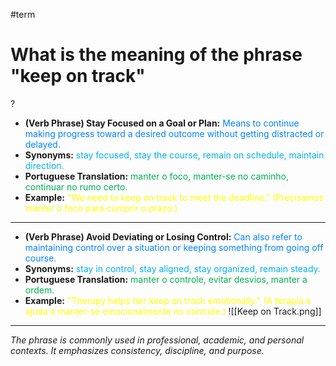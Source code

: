 #term

# What is the meaning of the phrase "keep on track"
?
* **(Verb Phrase) Stay Focused on a Goal or Plan:** <span style="color:rgb(0, 132, 255)">Means to continue making progress toward a desired outcome without getting distracted or delayed.</span>
* **Synonyms:** <span style="color:rgb(0, 176, 240)">stay focused, stay the course, remain on schedule, maintain direction.</span>
* **Portuguese Translation:** <span style="color:rgb(0, 176, 80)">manter o foco, manter-se no caminho, continuar no rumo certo.</span>
* **Example:** <span style="color:rgb(255, 255, 0)">"We need to keep on track to meet the deadline." (Precisamos manter o foco para cumprir o prazo.)</span>
---
* **(Verb Phrase) Avoid Deviating or Losing Control:** <span style="color:rgb(0, 132, 255)">Can also refer to maintaining control over a situation or keeping something from going off course.</span>
* **Synonyms:** <span style="color:rgb(0, 176, 240)">stay in control, stay aligned, stay organized, remain steady.</span>
* **Portuguese Translation:** <span style="color:rgb(0, 176, 80)">manter o controle, evitar desvios, manter a ordem.</span>
* **Example:** <span style="color:rgb(255, 255, 0)">"Therapy helps her keep on track emotionally." (A terapia a ajuda a manter-se emocionalmente no controle.)</span>
![[Keep on Track.png]]
---
*The phrase is commonly used in professional, academic, and personal contexts. It emphasizes consistency, discipline, and purpose.*
<!--SR:!2025-07-17,32,270-->
